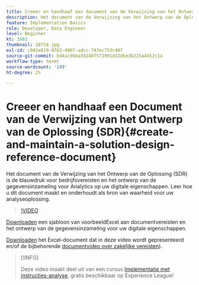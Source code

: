 ```yaml
---
title: Creeer en handhaaf een document van de Verwijzing van het Ontwerp van de Oplossing (SDR)
description: Het document van de Verwijzing van het Ontwerp van de Oplossing (SDR) is de blauwdruk voor bedrijfsvereisten en het ontwerp van de gegevensinzameling voor Analytics op uw digitale eigenschappen. Leer hoe u dit document maakt en onderhoudt als bron van waarheid voor uw analyseoplossing.
feature: Implementation Basics
role: Developer, Data Engineer
level: Beginner
kt: 3581
thumbnail: 28754.jpg
exl-id: c942e819-0763-4907-adcc-747ec753c407
source-git-commit: bd4ac9bba3d240f571991d32dbe3b225a4452c1a
workflow-type: tm+mt
source-wordcount: '149'
ht-degree: 2%

---
```


# Creeer en handhaaf een Document van de Verwijzing van het Ontwerp van de Oplossing (SDR){#create-and-maintain-a-solution-design-reference-document}

Het document van de Verwijzing van het Ontwerp van de Oplossing (SDR) is de blauwdruk voor bedrijfsvereisten en het ontwerp van de gegevensinzameling voor Analytics op uw digitale eigenschappen. Leer hoe u dit document maakt en onderhoudt als bron van waarheid voor uw analyseoplossing.

>[!VIDEO](https://video.tv.adobe.com/v/28754/?quality=12)

[Downloaden](assets/aa-implementation-playbook.xlsx) een sjabloon van voorbeeldExcel aan documentvereisten en het ontwerp van de gegevensinzameling voor uw digitale eigenschappen.

[Downloaden](assets/geometrixx-clothiers-brd-sdr.xlsx) het Excel-document dat in deze video wordt gepresenteerd en/of de bijbehorende [documentvideo over zakelijke vereisten](creating-a-business-requirements-document.md)).

>[!INFO]
>
> Deze video maakt deel uit van een cursus [Implementatie met instructies-analyse](https://experienceleague.adobe.com/?recommended=Analytics-D-1-2019.1), gratis beschikbaar op Experience League!
